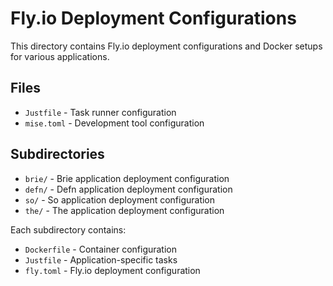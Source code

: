 # Fly.io Deployment Configurations

This directory contains Fly.io deployment configurations and Docker setups for various applications.

## Files

- `Justfile` - Task runner configuration
- `mise.toml` - Development tool configuration

## Subdirectories

- `brie/` - Brie application deployment configuration
- `defn/` - Defn application deployment configuration  
- `so/` - So application deployment configuration
- `the/` - The application deployment configuration

Each subdirectory contains:
- `Dockerfile` - Container configuration
- `Justfile` - Application-specific tasks
- `fly.toml` - Fly.io deployment configuration